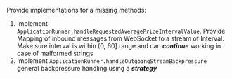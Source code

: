 Provide implementations for a missing methods:

1) Implement `ApplicationRunner.handleRequestedAveragePriceIntervalValue`.
    Provide Mapping of inbound messages from WebSocket to a stream of Interval.
    Make sure interval is within (0, 60] range and can ***continue*** working in case
     of malformed strings   
1) Implement `ApplicationRunner.handleOutgoingStreamBackpressure` general backpressure
 handling using a ***strategy***